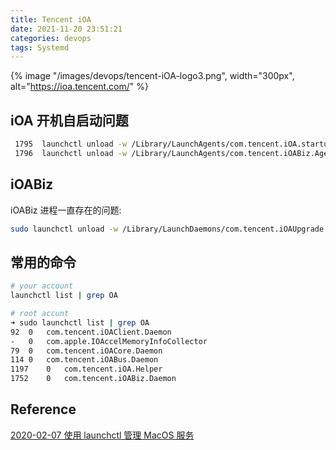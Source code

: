 ```yaml
---
title: Tencent iOA
date: 2021-11-20 23:51:21
categories: devops
tags: Systemd
---
```


{% image "/images/devops/tencent-iOA-logo3.png", width="300px", alt="https://ioa.tencent.com/" %}

<!-- more -->


## iOA 开机自启动问题

```bash
 1795  launchctl unload -w /Library/LaunchAgents/com.tencent.iOA.startup.plist
 1796  launchctl unload -w /Library/LaunchAgents/com.tencent.iOABiz.Agent.plist
```

## iOABiz

iOABiz 进程一直存在的问题:

```bash
sudo launchctl unload -w /Library/LaunchDaemons/com.tencent.iOAUpgrade.Daemon.plist
```

## 常用的命令

```bash
# your account
launchctl list | grep OA

# root accunt
➜ sudo launchctl list | grep OA
92	0	com.tencent.iOAClient.Daemon
-	0	com.apple.IOAccelMemoryInfoCollector
79	0	com.tencent.iOACore.Daemon
114	0	com.tencent.iOABus.Daemon
1197	0	com.tencent.iOA.Helper
1752	0	com.tencent.iOABiz.Daemon
```



## Reference

[2020-02-07 使用 launchctl 管理 MacOS 服务](https://www.jianshu.com/p/d6f09bc4142e)
